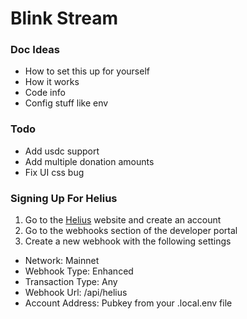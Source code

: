 # Blink Stream

### Doc Ideas
- How to set this up for yourself
- How it works
- Code info
- Config stuff like env

### Todo
- Add usdc support
- Add multiple donation amounts
- Fix UI css bug

### Signing Up For Helius

1. Go to the [Helius](https://www.helius.dev/) website and create an account
2. Go to the webhooks section of the developer portal
3. Create a new webhook with the following settings
- Network: Mainnet
- Webhook Type: Enhanced
- Transaction Type: Any
- Webhook Url: <url from ngrok>/api/helius
- Account Address: Pubkey from your .local.env file
